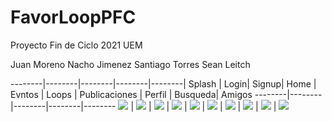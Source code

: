 # FavorLoopPFC
Proyecto Fin de Ciclo 2021 UEM

Juan Moreno
Nacho Jimenez
Santiago Torres
Sean Leitch



--------|--------|--------|--------|--------|
Splash | Login| Signup| Home | Evntos | Loops | Publicaciones | Perfil | Busqueda| Amigos
--------|--------|--------|--------|--------
![](app/img/splash.jpg) | ![](app/img/login.jpg) | ![](app/img/signup.jpg) | ![](app/img/home.jpg) | ![](app/img/eventos.jpg)
| ![](app/img/loops.jpg) | ![](app/img/publicaciones.jpg) | ![](app/img/perfil.jpg) | ![](app/img/busqueda.jpg) | ![](app/img/amigos.jpg)
